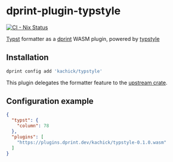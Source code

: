 # dprint-plugin-typstyle

[![CI - Nix Status](https://github.com/kachick/dprint-plugin-typstyle/actions/workflows/nix.yml/badge.svg?branch=main)](https://github.com/kachick/dprint-plugin-typstyle/actions/workflows/nix.yml?query=branch%3Amain+)

[Typst](https://github.com/typst/) formatter as a [dprint](https://github.com/dprint/dprint) WASM plugin, powered by [typstyle](https://github.com/Enter-tainer/typstyle)

## Installation

```bash
dprint config add 'kachick/typstyle'
```

This plugin delegates the formatter feature to the [upstream crate](https://github.com/Enter-tainer/typstyle).

## Configuration example

```json
{
  "typst": {
    "column": 78
  },
  "plugins": [
    "https://plugins.dprint.dev/kachick/typstyle-0.1.0.wasm"
  ]
}
```
